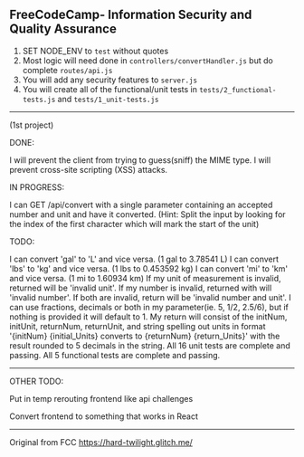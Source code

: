 **FreeCodeCamp**- Information Security and Quality Assurance
------

1) SET NODE_ENV to `test` without quotes
2) Most logic will need done in `controllers/convertHandler.js` but do complete `routes/api.js`
3) You will add any security features to `server.js`
4) You will create all of the functional/unit tests in `tests/2_functional-tests.js` and `tests/1_unit-tests.js`


------------
(1st project)

DONE:

I will prevent the client from trying to guess(sniff) the MIME type.
I will prevent cross-site scripting (XSS) attacks.

IN PROGRESS:

I can GET /api/convert with a single parameter containing an accepted number and unit and have it converted. (Hint: Split the input by looking for the index of the first character which will mark the start of the unit)

TODO:

I can convert 'gal' to 'L' and vice versa. (1 gal to 3.78541 L)
I can convert 'lbs' to 'kg' and vice versa. (1 lbs to 0.453592 kg)
I can convert 'mi' to 'km' and vice versa. (1 mi to 1.60934 km)
If my unit of measurement is invalid, returned will be 'invalid unit'.
If my number is invalid, returned with will 'invalid number'.
If both are invalid, return will be 'invalid number and unit'.
I can use fractions, decimals or both in my parameter(ie. 5, 1/2, 2.5/6), but if nothing is provided it will default to 1.
My return will consist of the initNum, initUnit, returnNum, returnUnit, and string spelling out units in format '{initNum} {initial_Units} converts to {returnNum} {return_Units}' with the result rounded to 5 decimals in the string.
All 16 unit tests are complete and passing.
All 5 functional tests are complete and passing.

---

OTHER TODO:

Put in temp rerouting frontend like api challenges

Convert frontend to something that works in React

---

Original from FCC
https://hard-twilight.glitch.me/